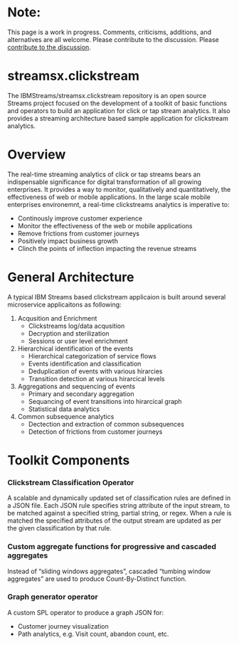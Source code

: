# Note:
This page is a work in progress. Comments, criticisms, additions, and alternatives are all welcome. Please contribute to the discussion. Please [contribute to the discussion](https://github.com/IBMStreams/streamsx.clickstream/issues).

# streamsx.clickstream
The IBMStreams/streamsx.clickstream repository is an open source Streams project focused on the development of a toolkit of basic functions and operators to build an application for click or tap stream analytics. It also provides a streaming architecture based sample application for clickstream analytics.

# Overview
The real-time streaming analytics of click or tap streams bears an indispensable significance for digital transformation of all growing enterprises. It provides a way to monitor, qualitatively and quantitatively, the effectiveness of web or mobile applications. In the large scale mobile enterprises environemnt, a real-time clickstreams analytics is imperative to:

- Continously improve customer experience
- Monitor the effectiveness of the web or mobile applications
- Remove frictions from customer journeys
- Positively impact business growth
- Clinch the points of inflection impacting the revenue streams

# General Architecture
A typical IBM Streams based clickstream applicaion is built around several microservice applicaitons as following:

1. Acqusition and Enrichment
    * Clickstreams log/data acqusition
    * Decryption and sterilization
    * Sessions or user level enrichment
2. Hierarchical identification of the events
    * Hierarchical categorization of service flows
    * Events identification and classification
    * Deduplication of events with various hirarcies
    * Transition detection at various hirarcical levels
3. Aggregations and sequencing of events
    * Primary and secondary aggregation
    * Sequancing of event transitions into hirarcical graph
    * Statistical data analytics
4. Common subsequence analytics
    * Dectection and extraction of common subsequences
    * Detection of frictions from customer journeys 

# Toolkit Components
### Clickstream Classification Operator
A scalable and dynamically updated set of classification rules are defined in a JSON file. Each JSON rule specifies string attribute of the input stream, to be matched against a specified string, partial string, or regex. When a rule is matched the specified attributes of the output stream are updated as per the given classification by that rule. 
### Custom aggregate functions for progressive and cascaded aggregates
Instead of “sliding windows aggregates”, cascaded “tumbing window aggregates” are used to produce Count-By-Distinct function.
### Graph generator operator
A custom SPL operator to produce a graph JSON for:
- Customer journey visualization
- Path analytics, e.g. Visit count, abandon count, etc.
